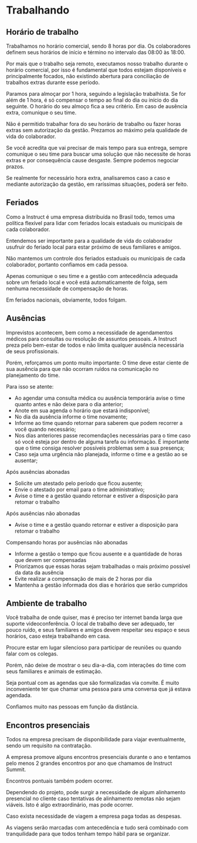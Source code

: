 # Trabalhando

## Horário de trabalho

Trabalhamos no horário comercial, sendo 8 horas por dia. Os colaboradores definem seus horários de início e término no intervalo das 08:00 às 18:00.

Por mais que o trabalho seja remoto, executamos nosso trabalho durante o horário comercial, por isso é fundamental que todos estejam disponíveis e principalmente focados, não existindo abertura para conciliação de trabalhos extras durante esse período.

Paramos para almoçar por 1 hora, seguindo a legislação trabalhista. Se for além de 1 hora, é só compensar o tempo ao final do dia ou início do dia seguinte. O horário do seu almoço fica a seu critério. Em caso de ausência extra, comunique o seu time.

Não é permitido trabalhar fora do seu horário de trabalho ou fazer horas extras sem autorização da gestão. Prezamos ao máximo pela qualidade de vida do colaborador.

Se você acredita que vai precisar de mais tempo para sua entrega, sempre comunique o seu time para buscar uma solução que não necessite de horas extras e por consequência cause desgaste. Sempre podemos negociar prazos.

Se realmente for necessário hora extra, analisaremos caso a caso e mediante autorização da gestão, em raríssimas situações, poderá ser feito.

## Feriados

Como a Instruct é uma empresa distribuída no Brasil todo, temos uma política flexível para lidar com feriados locais estaduais ou municipais de cada colaborador.

Entendemos ser importante para a qualidade de vida do colaborador usufruir do feriado local para estar próximo de seus familiares e amigos.

Não mantemos um controle dos feriados estaduais ou municipais de cada colaborador, portanto confiamos em cada pessoa.

Apenas comunique o seu time e a gestão com antecedência adequada sobre um feriado local e você está automaticamente de folga, sem nenhuma necessidade de compensação de horas.

Em feriados nacionais, obviamente, todos folgam.

## Ausências

Imprevistos acontecem, bem como a necessidade de agendamentos médicos para consultas ou resolução de assuntos pessoais. A Instruct preza pelo bem-estar de todos e não limita qualquer ausência necessária de seus profissionais.

Porém, reforçamos um ponto muito importante: O time deve estar ciente de sua ausência para que não ocorram ruídos na comunicação no planejamento do time.

Para isso se atente:

* Ao agendar uma consulta médica ou ausência temporária avise o time quanto antes e não deixe para o dia anterior;
* Anote em sua agenda o horário que estará indisponível;
* No dia da ausência informe o time novamente;
* Informe ao time quando retornar para saberem que podem recorrer a você quando necessário;
* Nos dias anteriores passe recomendações necessárias para o time caso só você esteja por dentro de alguma tarefa ou informação. É importante que o time consiga resolver possíveis problemas sem a sua presença;
* Caso seja uma urgência não planejada, informe o time e a gestão ao se ausentar;

Após ausências abonadas

* Solicite um atestado pelo período que ficou ausente;
* Envie o atestado por email para o time administrativo;
* Avise o time e a gestão quando retornar e estiver a disposição para retomar o trabalho

Após ausências não abonadas

* Avise o time e a gestão quando retornar e estiver a disposição para retomar o trabalho

Compensando horas por ausências não abonadas

* Informe a gestão o tempo que ficou ausente e a quantidade de horas que devem ser compensadas
* Priorizamos que essas horas sejam trabalhadas o mais próximo possível da data da ausência
* Evite realizar a compensação de mais de 2 horas por dia
* Mantenha a gestão informada dos dias e horários que serão cumpridos

## Ambiente de trabalho

Você trabalha de onde quiser, mas é preciso ter internet banda larga que suporte videoconferência. O local de trabalho deve ser adequado, ter pouco ruído, e seus familiares e amigos devem respeitar seu espaço e seus horários, caso esteja trabalhando em casa.

Procure estar em lugar silencioso para participar de reuniões ou quando falar com os colegas.

Porém, não deixe de mostrar o seu dia-a-dia, com interações do time com seus familiares e animais de estimação.

Seja pontual com as agendas que são formalizadas via convite. É muito inconveniente ter que chamar uma pessoa para uma conversa que já estava agendada.

Confiamos muito nas pessoas em função da distância.

## Encontros presenciais

Todos na empresa precisam de disponibilidade para viajar eventualmente, sendo um requisito na contratação.

A empresa promove alguns encontros presenciais durante o ano e tentamos pelo menos 2 grandes encontros por ano que chamamos de Instruct Summit.

Encontros pontuais também podem ocorrer.

Dependendo do projeto, pode surgir a necessidade de algum alinhamento presencial no cliente caso tentativas de alinhamento remotas não sejam viáveis. Isto é algo extraordinário, mas pode ocorrer.

Caso exista necessidade de viagem a empresa paga todas as despesas.

As viagens serão marcadas com antecedência e tudo será combinado com tranquilidade para que todos tenham tempo hábil para se organizar.